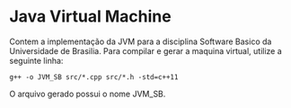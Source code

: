# Java Virtual Machine

Contem a implementação da JVM para a disciplina Software Basico 
da Universidade de Brasilia. Para compilar e gerar a maquina virtual, 
utilize a seguinte linha:
```
g++ -o JVM_SB src/*.cpp src/*.h -std=c++11
```
O arquivo gerado possui o nome JVM_SB. 
